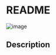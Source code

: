 # README

![image](https://user-images.githubusercontent.com/63596736/236837905-314f2b21-55fa-4a06-b6a8-632d7f862052.png)

## Description

